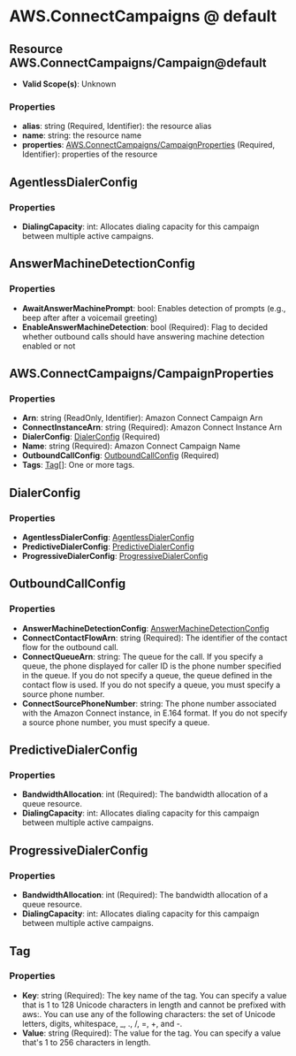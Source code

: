 # AWS.ConnectCampaigns @ default

## Resource AWS.ConnectCampaigns/Campaign@default
* **Valid Scope(s)**: Unknown
### Properties
* **alias**: string (Required, Identifier): the resource alias
* **name**: string: the resource name
* **properties**: [AWS.ConnectCampaigns/CampaignProperties](#awsconnectcampaignscampaignproperties) (Required, Identifier): properties of the resource

## AgentlessDialerConfig
### Properties
* **DialingCapacity**: int: Allocates dialing capacity for this campaign between multiple active campaigns.

## AnswerMachineDetectionConfig
### Properties
* **AwaitAnswerMachinePrompt**: bool: Enables detection of prompts (e.g., beep after after a voicemail greeting)
* **EnableAnswerMachineDetection**: bool (Required): Flag to decided whether outbound calls should have answering machine detection enabled or not

## AWS.ConnectCampaigns/CampaignProperties
### Properties
* **Arn**: string (ReadOnly, Identifier): Amazon Connect Campaign Arn
* **ConnectInstanceArn**: string (Required): Amazon Connect Instance Arn
* **DialerConfig**: [DialerConfig](#dialerconfig) (Required)
* **Name**: string (Required): Amazon Connect Campaign Name
* **OutboundCallConfig**: [OutboundCallConfig](#outboundcallconfig) (Required)
* **Tags**: [Tag](#tag)[]: One or more tags.

## DialerConfig
### Properties
* **AgentlessDialerConfig**: [AgentlessDialerConfig](#agentlessdialerconfig)
* **PredictiveDialerConfig**: [PredictiveDialerConfig](#predictivedialerconfig)
* **ProgressiveDialerConfig**: [ProgressiveDialerConfig](#progressivedialerconfig)

## OutboundCallConfig
### Properties
* **AnswerMachineDetectionConfig**: [AnswerMachineDetectionConfig](#answermachinedetectionconfig)
* **ConnectContactFlowArn**: string (Required): The identifier of the contact flow for the outbound call.
* **ConnectQueueArn**: string: The queue for the call. If you specify a queue, the phone displayed for caller ID is the phone number specified in the queue. If you do not specify a queue, the queue defined in the contact flow is used. If you do not specify a queue, you must specify a source phone number.
* **ConnectSourcePhoneNumber**: string: The phone number associated with the Amazon Connect instance, in E.164 format. If you do not specify a source phone number, you must specify a queue.

## PredictiveDialerConfig
### Properties
* **BandwidthAllocation**: int (Required): The bandwidth allocation of a queue resource.
* **DialingCapacity**: int: Allocates dialing capacity for this campaign between multiple active campaigns.

## ProgressiveDialerConfig
### Properties
* **BandwidthAllocation**: int (Required): The bandwidth allocation of a queue resource.
* **DialingCapacity**: int: Allocates dialing capacity for this campaign between multiple active campaigns.

## Tag
### Properties
* **Key**: string (Required): The key name of the tag. You can specify a value that is 1 to 128 Unicode characters in length and cannot be prefixed with aws:. You can use any of the following characters: the set of Unicode letters, digits, whitespace, _, ., /, =, +, and -. 
* **Value**: string (Required): The value for the tag. You can specify a value that's 1 to 256 characters in length.

